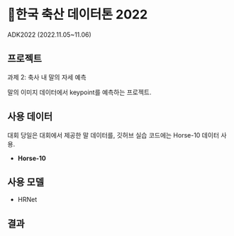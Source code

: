 # 🐎한국 축산 데이터톤 2022 
ADK2022 (2022.11.05~11.06)

## 프로젝트

과제 2: 축사 내 말의 자세 예측

말의 이미지 데이터에서 keypoint를 예측하는 프로젝트.

## 사용 데이터

대회 당일은 대회에서 제공한 말 데이터를, 깃허브 실습 코드에는 Horse-10 데이터 사용.

- **Horse-10**

## 사용 모델

- HRNet

## 결과
